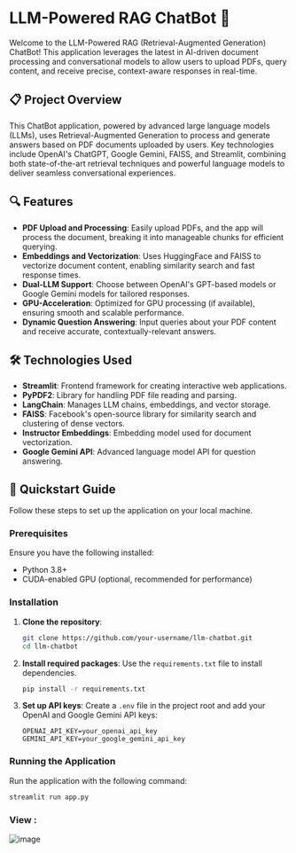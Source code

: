 # LLM-Powered RAG ChatBot 🤖

Welcome to the LLM-Powered RAG (Retrieval-Augmented Generation) ChatBot! This application leverages the latest in AI-driven document processing and conversational models to allow users to upload PDFs, query content, and receive precise, context-aware responses in real-time.

## 📋 Project Overview

This ChatBot application, powered by advanced large language models (LLMs), uses Retrieval-Augmented Generation to process and generate answers based on PDF documents uploaded by users. Key technologies include OpenAI's ChatGPT, Google Gemini, FAISS, and Streamlit, combining both state-of-the-art retrieval techniques and powerful language models to deliver seamless conversational experiences.

## 🔍 Features

- **PDF Upload and Processing**: Easily upload PDFs, and the app will process the document, breaking it into manageable chunks for efficient querying.
- **Embeddings and Vectorization**: Uses HuggingFace and FAISS to vectorize document content, enabling similarity search and fast response times.
- **Dual-LLM Support**: Choose between OpenAI's GPT-based models or Google Gemini models for tailored responses.
- **GPU-Acceleration**: Optimized for GPU processing (if available), ensuring smooth and scalable performance.
- **Dynamic Question Answering**: Input queries about your PDF content and receive accurate, contextually-relevant answers.

## 🛠️ Technologies Used

- **Streamlit**: Frontend framework for creating interactive web applications.
- **PyPDF2**: Library for handling PDF file reading and parsing.
- **LangChain**: Manages LLM chains, embeddings, and vector storage.
- **FAISS**: Facebook's open-source library for similarity search and clustering of dense vectors.
- **Instructor Embeddings**: Embedding model used for document vectorization.
- **Google Gemini API**: Advanced language model API for question answering.

## 🚀 Quickstart Guide

Follow these steps to set up the application on your local machine.

### Prerequisites

Ensure you have the following installed:
- Python 3.8+
- CUDA-enabled GPU (optional, recommended for performance)

### Installation

1. **Clone the repository**:
    ```bash
    git clone https://github.com/your-username/llm-chatbot.git
    cd llm-chatbot
    ```

2. **Install required packages**:
    Use the `requirements.txt` file to install dependencies.
    ```bash
    pip install -r requirements.txt
    ```

3. **Set up API keys**:
    Create a `.env` file in the project root and add your OpenAI and Google Gemini API keys:
    ```plaintext
    OPENAI_API_KEY=your_openai_api_key
    GEMINI_API_KEY=your_google_gemini_api_key
    ```

### Running the Application

Run the application with the following command:
```bash
streamlit run app.py
```

### View :
![image](https://github.com/user-attachments/assets/ce6ad885-4138-4b70-8884-4bba34036bd9)



